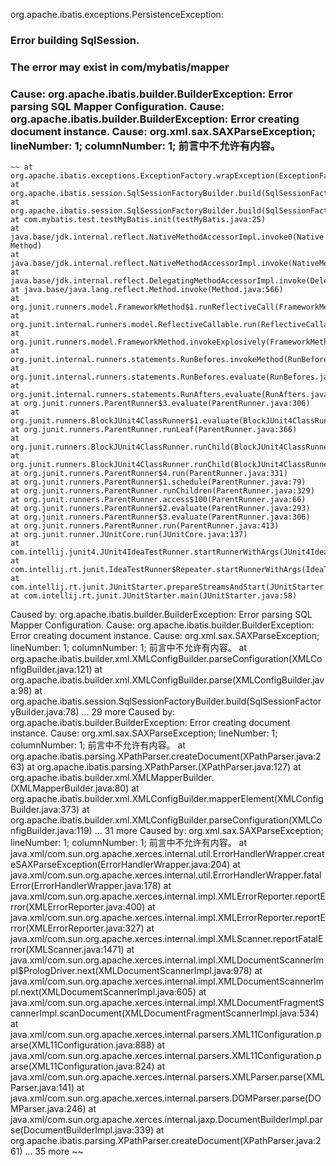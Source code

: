 org.apache.ibatis.exceptions.PersistenceException: 
### Error building SqlSession.
### The error may exist in com/mybatis/mapper
### Cause: org.apache.ibatis.builder.BuilderException: Error parsing SQL Mapper Configuration. Cause: org.apache.ibatis.builder.BuilderException: Error creating document instance.  Cause: org.xml.sax.SAXParseException; lineNumber: 1; columnNumber: 1; 前言中不允许有内容。

	~~ at org.apache.ibatis.exceptions.ExceptionFactory.wrapException(ExceptionFactory.java:30)
	at org.apache.ibatis.session.SqlSessionFactoryBuilder.build(SqlSessionFactoryBuilder.java:80)
	at org.apache.ibatis.session.SqlSessionFactoryBuilder.build(SqlSessionFactoryBuilder.java:64)
	at com.mybatis.test.testMyBatis.init(testMyBatis.java:25)
	at java.base/jdk.internal.reflect.NativeMethodAccessorImpl.invoke0(Native Method)
	at java.base/jdk.internal.reflect.NativeMethodAccessorImpl.invoke(NativeMethodAccessorImpl.java:62)
	at java.base/jdk.internal.reflect.DelegatingMethodAccessorImpl.invoke(DelegatingMethodAccessorImpl.java:43)
	at java.base/java.lang.reflect.Method.invoke(Method.java:566)
	at org.junit.runners.model.FrameworkMethod$1.runReflectiveCall(FrameworkMethod.java:59)
	at org.junit.internal.runners.model.ReflectiveCallable.run(ReflectiveCallable.java:12)
	at org.junit.runners.model.FrameworkMethod.invokeExplosively(FrameworkMethod.java:56)
	at org.junit.internal.runners.statements.RunBefores.invokeMethod(RunBefores.java:33)
	at org.junit.internal.runners.statements.RunBefores.evaluate(RunBefores.java:24)
	at org.junit.internal.runners.statements.RunAfters.evaluate(RunAfters.java:27)
	at org.junit.runners.ParentRunner$3.evaluate(ParentRunner.java:306)
	at org.junit.runners.BlockJUnit4ClassRunner$1.evaluate(BlockJUnit4ClassRunner.java:100)
	at org.junit.runners.ParentRunner.runLeaf(ParentRunner.java:366)
	at org.junit.runners.BlockJUnit4ClassRunner.runChild(BlockJUnit4ClassRunner.java:103)
	at org.junit.runners.BlockJUnit4ClassRunner.runChild(BlockJUnit4ClassRunner.java:63)
	at org.junit.runners.ParentRunner$4.run(ParentRunner.java:331)
	at org.junit.runners.ParentRunner$1.schedule(ParentRunner.java:79)
	at org.junit.runners.ParentRunner.runChildren(ParentRunner.java:329)
	at org.junit.runners.ParentRunner.access$100(ParentRunner.java:66)
	at org.junit.runners.ParentRunner$2.evaluate(ParentRunner.java:293)
	at org.junit.runners.ParentRunner$3.evaluate(ParentRunner.java:306)
	at org.junit.runners.ParentRunner.run(ParentRunner.java:413)
	at org.junit.runner.JUnitCore.run(JUnitCore.java:137)
	at com.intellij.junit4.JUnit4IdeaTestRunner.startRunnerWithArgs(JUnit4IdeaTestRunner.java:68)
	at com.intellij.rt.junit.IdeaTestRunner$Repeater.startRunnerWithArgs(IdeaTestRunner.java:33)
	at com.intellij.rt.junit.JUnitStarter.prepareStreamsAndStart(JUnitStarter.java:230)
	at com.intellij.rt.junit.JUnitStarter.main(JUnitStarter.java:58)
Caused by: org.apache.ibatis.builder.BuilderException: Error parsing SQL Mapper Configuration. Cause: org.apache.ibatis.builder.BuilderException: Error creating document instance.  Cause: org.xml.sax.SAXParseException; lineNumber: 1; columnNumber: 1; 前言中不允许有内容。
	at org.apache.ibatis.builder.xml.XMLConfigBuilder.parseConfiguration(XMLConfigBuilder.java:121)
	at org.apache.ibatis.builder.xml.XMLConfigBuilder.parse(XMLConfigBuilder.java:98)
	at org.apache.ibatis.session.SqlSessionFactoryBuilder.build(SqlSessionFactoryBuilder.java:78)
	... 29 more
Caused by: org.apache.ibatis.builder.BuilderException: Error creating document instance.  Cause: org.xml.sax.SAXParseException; lineNumber: 1; columnNumber: 1; 前言中不允许有内容。
	at org.apache.ibatis.parsing.XPathParser.createDocument(XPathParser.java:263)
	at org.apache.ibatis.parsing.XPathParser.<init>(XPathParser.java:127)
	at org.apache.ibatis.builder.xml.XMLMapperBuilder.<init>(XMLMapperBuilder.java:80)
	at org.apache.ibatis.builder.xml.XMLConfigBuilder.mapperElement(XMLConfigBuilder.java:373)
	at org.apache.ibatis.builder.xml.XMLConfigBuilder.parseConfiguration(XMLConfigBuilder.java:119)
	... 31 more
Caused by: org.xml.sax.SAXParseException; lineNumber: 1; columnNumber: 1; 前言中不允许有内容。
	at java.xml/com.sun.org.apache.xerces.internal.util.ErrorHandlerWrapper.createSAXParseException(ErrorHandlerWrapper.java:204)
	at java.xml/com.sun.org.apache.xerces.internal.util.ErrorHandlerWrapper.fatalError(ErrorHandlerWrapper.java:178)
	at java.xml/com.sun.org.apache.xerces.internal.impl.XMLErrorReporter.reportError(XMLErrorReporter.java:400)
	at java.xml/com.sun.org.apache.xerces.internal.impl.XMLErrorReporter.reportError(XMLErrorReporter.java:327)
	at java.xml/com.sun.org.apache.xerces.internal.impl.XMLScanner.reportFatalError(XMLScanner.java:1471)
	at java.xml/com.sun.org.apache.xerces.internal.impl.XMLDocumentScannerImpl$PrologDriver.next(XMLDocumentScannerImpl.java:978)
	at java.xml/com.sun.org.apache.xerces.internal.impl.XMLDocumentScannerImpl.next(XMLDocumentScannerImpl.java:605)
	at java.xml/com.sun.org.apache.xerces.internal.impl.XMLDocumentFragmentScannerImpl.scanDocument(XMLDocumentFragmentScannerImpl.java:534)
	at java.xml/com.sun.org.apache.xerces.internal.parsers.XML11Configuration.parse(XML11Configuration.java:888)
	at java.xml/com.sun.org.apache.xerces.internal.parsers.XML11Configuration.parse(XML11Configuration.java:824)
	at java.xml/com.sun.org.apache.xerces.internal.parsers.XMLParser.parse(XMLParser.java:141)
	at java.xml/com.sun.org.apache.xerces.internal.parsers.DOMParser.parse(DOMParser.java:246)
	at java.xml/com.sun.org.apache.xerces.internal.jaxp.DocumentBuilderImpl.parse(DocumentBuilderImpl.java:339)
	at org.apache.ibatis.parsing.XPathParser.createDocument(XPathParser.java:261)
	... 35 more ~~